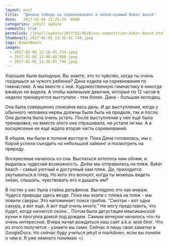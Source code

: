 ```yaml
---
layout: post
title:  "Динина победа на соревнованиях и неповторимый Baker beach"
date:   2017-02-06 21:25:24 -0800
categories: jekyll update
comments: true
permalink: /jekyll/update/2017/02/06/Dinas-competition-baker-beach.html
thumbnail: 2017-02-05_13-36-01_748.jpeg
tags: BakerBeach
images:
  - 2017-02-04_13-10-41_734.jpeg
  - 2017-02-05_13-00-40_000.jpeg
  - 2017-02-05_13-36-01_748.jpeg
---
```


Хорошие были выходные.
Вы знаете, это то чувство, когда ты очень гордишься за чужого ребенка? Дина ездила на соревнования по гимнастике. А мы вместе с ней. Художественную гимнастику я никогда вживую не видела. А чтобы маленькие девочки, которые по 12 часов в неделю тренируются выступали - тем более. Дина - большая молодец.
<!--separate-->
Она была совершенно спокойна весь день. И до выступления, когда у обычного человека нервы должны были быть на пределе, так и после. Она должна была очень устать. После выступления у нее ещё была тренировка, но вместо этого она спрашивала, не устали ли мы. А в воскресенье ее ещё ждала вторая часть соревнований.

В общем, мы были в полном восторге. Пока Дина готовилась, мы с Кирой успели съездить на небольшой хайкинг и посмотреть на природу.

Воскресенье началось со сна. Выспаться хотелось нам обоим, и выдалась чудесная возможность. Днём мы отправились на пляж. Baker beach - самый уютный и доступный нам пляж. Да, приходится укутываться в плед. Но кого это волнует, когда ты можешь видеть океан, слышать, чувствовать его и дышать им?

В гостях у нас была стайка дельфинов. Выглядело это как мираж. Чудеса природы здесь везде. Пока мы ехали с пляжа на пляж - мы ловили сакуры. Это напоминает поиск грибов. "Смотри - вот одна сакура, а вот ещё. А вот ещё очень много."
Не могу представить, что будет, когда начнется сезон...
Потом была дегустация мексиканской кухни и прогулка домой под дождем. Самым вечером началось что-то очень интересное. Вчера начал рождаться наш сайт a.k.a. мой блог. Что из этого получится - узнаете вы сами. Сейчас я пишу свои заметки в GoogleDocs. Но сейчас буду учиться jekyll и markdown, если вы поняли о чем я. Я уже немного понимаю =)